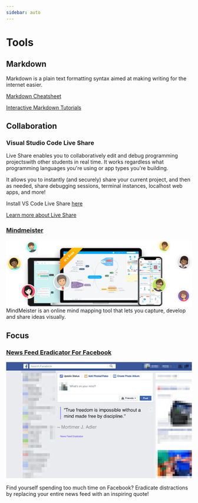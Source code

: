 ```yaml
---
sidebar: auto
---
```


# Tools

## Markdown

Markdown is a plain text formatting syntax aimed at making writing for the internet easier.

[Markdown Cheatsheet](https://github.com/adam-p/markdown-here/wiki/Markdown-Cheatsheet)

[Interactive Markdown Tutorials](https://www.markdowntutorial.com/lesson/1/)

## Collaboration    

### Visual Studio Code Live Share

Live Share enables you to collaboratively edit and debug programming projectswith other students in real time. It works regardless what programming languages you're using or app types you're building. 

It allows you to instantly (and securely) share your current project, and then as needed, share debugging sessions, terminal instances, localhost web apps, and more! 

Install VS Code Live Share [here](https://docs.microsoft.com/en-us/visualstudio/liveshare/#install-visual-studio-live-share)

[Learn more about Live Share](https://docs.microsoft.com/en-us/visualstudio/liveshare/faq)

### [Mindmeister](https://www.mindmeister.com/)

![Mindmeister](./mindmeister.png)
MindMeister is an online mind mapping tool that lets you capture, develop and share ideas visually.

## Focus

### [News Feed Eradicator For Facebook](https://chrome.google.com/webstore/detail/news-feed-eradicator-for/fjcldmjmjhkklehbacihaiopjklihlgg)

![News Feed Eradicator For Facebook](./fb-newsfeed-eradicator.jpg)

Find yourself spending too much time on Facebook? Eradicate distractions by replacing your entire news feed with an inspiring quote!

